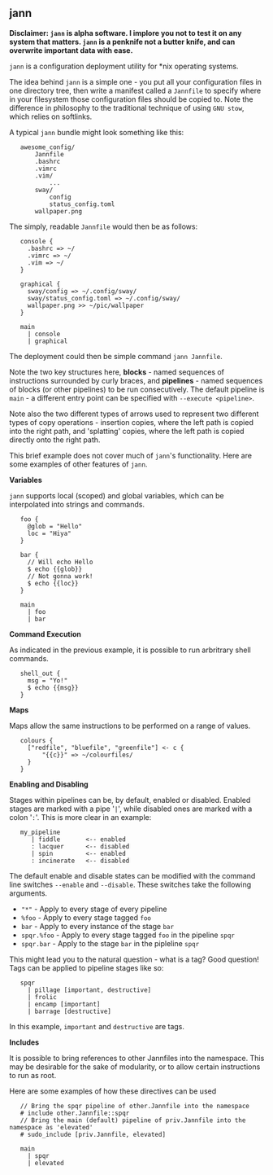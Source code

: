 ## jann

**Disclaimer: `jann` is alpha software. I implore you not to test it on any system that matters. `jann` is a penknife not a butter knife, and can overwrite important data with ease.**

`jann` is a configuration deployment utility for \*nix operating systems.

The idea behind `jann` is a simple one - you put all your configuration files in one directory tree, then write a manifest called a `Jannfile` to specify where in your filesystem those configuration files should be copied to. Note the difference in philosophy to the traditional technique of using `GNU stow`, which relies on softlinks.

A typical `jann` bundle might look something like this:

```
   awesome_config/
       Jannfile
       .bashrc
       .vimrc
       .vim/
           ...
       sway/
           config
           status_config.toml
       wallpaper.png
```

The simply, readable `Jannfile` would then be as follows:

```
   console {
     .bashrc => ~/
     .vimrc => ~/
     .vim => ~/
   }
   
   graphical {
     sway/config => ~/.config/sway/
     sway/status_config.toml => ~/.config/sway/
     wallpaper.png >> ~/pic/wallpaper
   }

   main
     | console
     | graphical
```

The deployment could then be simple command `jann Jannfile`.

Note the two key structures here, **blocks** - named sequences of instructions surrounded by curly braces, and **pipelines** - named sequences of blocks (or other pipelines) to be run consecutively. The default pipeline is `main` - a different entry point can be specified with `--execute <pipeline>`.

Note also the two different types of arrows used to represent two different types of copy operations - insertion copies, where the left path is copied into the right path, and 'splatting' copies, where the left path is copied directly onto the right path.

This brief example does not cover much of `jann`'s functionality. Here are some examples of other features of `jann`.

**Variables**

`jann` supports local (scoped) and global variables, which can be interpolated into strings and commands.

```
   foo {
     @glob = "Hello"
     loc = "Hiya"
   }

   bar {
     // Will echo Hello
     $ echo {{glob}}
     // Not gonna work!
     $ echo {{loc}}
   }

   main
     | foo
     | bar
```

**Command Execution**

As indicated in the previous example, it is possible to run arbritrary shell commands.

```
   shell_out {
     msg = "Yo!"
     $ echo {{msg}}
   }
```

**Maps**

Maps allow the same instructions to be performed on a range of values.

```
   colours {
     ["redfile", "bluefile", "greenfile"] <- c {
         "{{c}}" => ~/colourfiles/
     }
   }
```

**Enabling and Disabling**

Stages within pipelines can be, by default, enabled or disabled. Enabled stages are marked with a pipe '`|`', while disabled ones are marked with a colon '`:`'. This is more clear in an example:

```
   my_pipeline
      | fiddle       <-- enabled
      : lacquer      <-- disabled
      | spin         <-- enabled
      : incinerate   <-- disabled
```

The default enable and disable states can be modified with the command line switches `--enable` and `--disable`. These switches take the following arguments.

* `"*"` - Apply to every stage of every pipeline
* `%foo` - Apply to every stage tagged `foo`
* `bar` - Apply to every instance of the stage `bar`
* `spqr.%foo` - Apply to every stage tagged `foo` in the pipeline `spqr`
* `spqr.bar` - Apply to the stage `bar` in the pipleline `spqr`

This might lead you to the natural question - what is a tag? Good question! Tags can be applied to pipeline stages like so:

```
   spqr
     | pillage [important, destructive]
     | frolic
     | encamp [important]
     | barrage [destructive]
```

In this example, `important` and `destructive` are tags.

**Includes**

It is possible to bring references to other Jannfiles into the namespace. This may be desirable for the sake of modularity, or to allow certain instructions to run as root.

Here are some examples of how these directives can be used

```
   // Bring the spqr pipeline of other.Jannfile into the namespace
   # include other.Jannfile::spqr
   // Bring the main (default) pipeline of priv.Jannfile into the namespace as 'elevated'
   # sudo_include [priv.Jannfile, elevated]

   main
     | spqr
     | elevated
```

